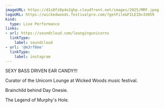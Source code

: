 ```yaml
---
imageURL: https://d1s8fi0p4o2ghp.cloudfront.net/images/2025/MRF.jpeg
logoURL: https://wickedwoods.festivalpro.com/?getFile&FILEID=33059
kind:
  type: Live Performance
links:
- url: https://soundcloud.com/loungingunicorns
  linkType:
    label: soundcloud
- url: '@m3rf8me'
  linkType:
    label: instagram
---
```

SEXY BASS DRIVEN EAR CANDY!!!

Curator of the Unicorn Lounge at Wicked Woods music festival.

Brainchild behind Day Onesie.

The Legend of Murphy's Hole.